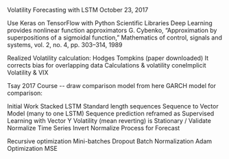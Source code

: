  Volatility Forecasting with LSTM	October 23, 2017

Use Keras on TensorFlow with Python Scientific Libraries
Deep Learning provides nonlinear function approximators
    G. Cybenko, “Approximation by superpositions of a sigmoidal function,” Mathematics of control, signals and systems, vol. 2, no. 4, pp. 303–314, 1989

Realized Volatility calculation: Hodges Tompkins (paper downloaded)
    It corrects bias for overlapping data
    Calculations & volatility coneImplicit Volatility & VIX

Tsay 2017 Course -- draw comparison model from here
    GARCH model for comparison:

Initial Work
    Stacked LSTM
    Standard length sequences
    Sequence to Vector Model (many to one LSTM)
    Sequence prediction reframed as Supervised Learning with Vector Y
    Volatility (mean reverting) is Stationary / Validate
    Normalize Time Series 
    Invert Normalize Process for Forecast

Recursive optimization
    Mini-batches
    Dropout
    Batch Normalization
    Adam Optimization
    MSE
